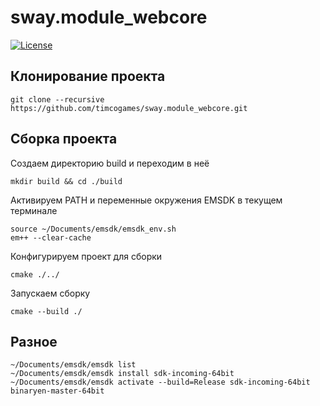 # sway.module_webcore
[![License][license-svg]][license-url]

## Клонирование проекта

```console
git clone --recursive https://github.com/timcogames/sway.module_webcore.git
```

## Сборка проекта

Создаем директорию build и переходим в неё

```console
mkdir build && cd ./build
```

Активируем PATH и переменные окружения EMSDK в текущем терминале

```console
source ~/Documents/emsdk/emsdk_env.sh
em++ --clear-cache
```

Конфигурируем проект для сборки

```console
cmake ./../
```

Запускаем сборку

```console
cmake --build ./
```

## Разное

```console
~/Documents/emsdk/emsdk list
~/Documents/emsdk/emsdk install sdk-incoming-64bit
~/Documents/emsdk/emsdk activate --build=Release sdk-incoming-64bit binaryen-master-64bit
```

[license-svg]: https://img.shields.io/github/license/mashape/apistatus.svg
[license-url]: LICENSE
